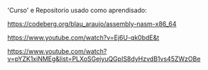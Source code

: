 'Curso' e Repositorio usado como aprendisado:

https://codeberg.org/blau_araujo/assembly-nasm-x86_64

https://www.youtube.com/watch?v=Ej6U-qk0bdE&t

https://www.youtube.com/watch?v=pYZK1xiNMEg&list=PLXoSGejyuQGpIS8dyHzvdB1vs45ZWzOBe